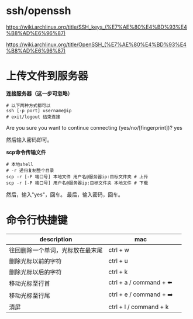# ssh/openssh

https://wiki.archlinux.org/title/SSH_keys_(%E7%AE%80%E4%BD%93%E4%B8%AD%E6%96%87)

https://wiki.archlinux.org/title/OpenSSH_(%E7%AE%80%E4%BD%93%E4%B8%AD%E6%96%87)

# 上传文件到服务器

**连接服务器（这一步可忽略）**

```shell
# 以下两种方式都可以
ssh [-p port] username@ip 
# exit/logout 结束连接
```

Are you sure you want to continue connecting (yes/no/[fingerprint])? yes

然后输入密码即可。



**scp命令传输文件**

```shell
# 本地shell
# -r 递归复制整个目录
scp -r [-P 端口号] 本地文件 用户名@服务器ip:目标文件夹 # 上传
scp -r [-P 端口号] 用户名@服务器ip:目标文件夹 本地文件 # 下载
```

然后，输入"yes"，回车。
最后，输入密码，回车。



# 命令行快捷键

| description                      | mac                    |      |
| -------------------------------- | ---------------------- | ---- |
| 往回删除一个单词，光标放在最末尾 | ctrl + w               |      |
| 删除光标以前的字符               | ctrl + u               |      |
| 删除光标以后的字符               | ctrl + k               |      |
| 移动光标至行首                   | ctrl + a / command + ⬅️ |      |
| 移动光标至行尾                   | ctrl + e / command + ➡️ |      |
| 清屏                             | ctrl + l / command + k |      |








